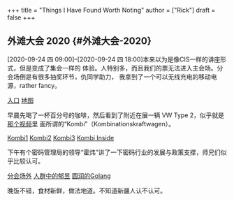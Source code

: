 +++
title = "Things I Have Found Worth Noting"
author = ["Rick"]
draft = false
+++

## 外滩大会 2020 {#外滩大会-2020}

<span class="timestamp-wrapper"><span class="timestamp">[2020-09-24 四 09:00]&#x2013;[2020-09-24 四 18:00]</span></span>本来以为是像CIS一样的讲座形式，但是变成了集会一样的
体验。人特别多，而且我们的票无法进入主会场。分会场倒是有很多抽奖环节，仇同学助力，
我拿到了一个可以无线充电的移动电源，rather fancy。

[入口](/ox-hugo/IMG_6681.jpg) [地图](/ox-hugo/IMG_6682.jpg)

早晨先喝了一杯百分号的咖啡，然后看到了附近在展一辆 VW Type 2，似乎就是[那个视频](https://www.youtube.com/watch?v=d6m08InT8Oo)里
面所谓的“Kombi”（Kombinationskraftwagen）。

[Kombi1](/ox-hugo/IMG_6683.jpg) [Kombi2](/ox-hugo/IMG_6684.jpg) [Kombi3](/ox-hugo/IMG_6685.jpg) [Kombi Inside](/ox-hugo/IMG_6686.jpg)

下午有个密码管理局的领导“霍炜”讲了一下密码行业的发展与政策支撑，师兄们似乎比较认可。

[分会场外](/ox-hugo/IMG_6693.jpg) [人群中的郁昱](/ox-hugo/IMG_6696.jpg) [圆润的Golang](/ox-hugo/IMG_6698.jpg)

晚饭不错，食材新鲜，做法地道。不知道新疆人认不认可。
